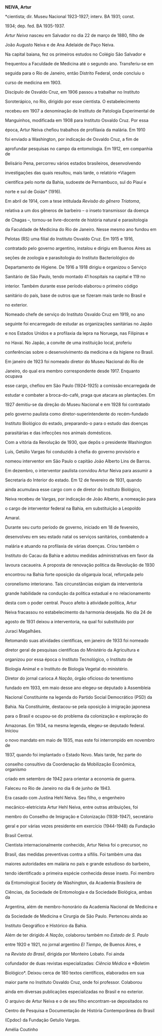 **NEIVA, Artur**



\*cientista; dir. Museu Nacional 1923-1927; interv. BA 1931; const.

1934; dep. fed. BA 1935-1937.



*Artur Neiva* nasceu em Salvador no dia 22 de março de 1880, filho de

João Augusto Neiva e de Ana Adelaide de Paço Neiva.



Na capital baiana, fez os primeiros estudos no Colégio São Salvador e

frequentou a Faculdade de Medicina até o segundo ano. Transferiu-se em

seguida para o Rio de Janeiro, então Distrito Federal, onde concluiu o

curso de medicina em 1903.



Discípulo de Osvaldo Cruz, em 1906 passou a trabalhar no Instituto

Soroterápico, no Rio, dirigido por esse cientista. O estabelecimento

recebeu em 1907 a denominação de Instituto de Patologia Experimental de

Manguinhos, modificada em 1908 para Instituto Osvaldo Cruz. Por essa

época, Artur Neiva chefiou trabalhos de profilaxia da malária. Em 1910

foi enviado a Washington, por indicação de Osvaldo Cruz, a fim de

aprofundar pesquisas no campo da entomologia. Em 1912, em companhia de

Belisário Pena, percorreu vários estados brasileiros, desenvolvendo

investigações das quais resultou, mais tarde, o relatório *Viagem

científica pelo norte da Bahia, sudoeste de Pernambuco, sul do Piauí e

norte e sul de Goiás* (1916).



Em abril de 1914, com a tese intitulada *Revisão do gênero Triatoma*,

relativa a um dos gêneros de barbeiro – o inseto transmissor da doença

de Chagas –, tornou-se livre-docente de história natural e parasitologia

da Faculdade de Medicina do Rio de Janeiro. Nesse mesmo ano fundou em

Pelotas (RS) uma filial do Instituto Osvaldo Cruz. Em 1915 e 1916,

contratado pelo governo argentino, instalou e dirigiu em Buenos Aires as

seções de zoologia e parasitologia do Instituto Bacteriológico do

Departamento de Higiene. De 1916 a 1918 dirigiu e organizou o Serviço

Sanitário de São Paulo, tendo montado 41 hospitais na capital e 119 no

interior. Também durante esse período elaborou o primeiro código

sanitário do país, base de outros que se fizeram mais tarde no Brasil e

no exterior.



Nomeado chefe de serviço do Instituto Osvaldo Cruz em 1919, no ano

seguinte foi encarregado de estudar as organizações sanitárias no Japão

e nos Estados Unidos e a profilaxia da lepra na Noruega, nas Filipinas e

no Havaí. No Japão, a convite de uma instituição local, proferiu

conferências sobre o desenvolvimento da medicina e da higiene no Brasil.



Em janeiro de 1923 foi nomeado diretor do Museu Nacional do Rio de

Janeiro, do qual era membro correspondente desde 1917. Enquanto ocupava

esse cargo, chefiou em São Paulo (1924-1925) a comissão encarregada de

estudar e combater a broca-do-café, praga que atacara as plantações. Em

1927 demitiu-se da direção do Museu Nacional e em 1928 foi contratado

pelo governo paulista como diretor-superintendente do recém-fundado

Instituto Biológico do estado, preparando-o para o estudo das doenças

parasitárias e das infecções nos animais domésticos.



Com a vitória da Revolução de 1930, que depôs o presidente Washington

Luís, Getúlio Vargas foi conduzido à chefia do governo provisório e

nomeou interventor em São Paulo o capitão João Alberto Lins de Barros.

Em dezembro, o interventor paulista convidou Artur Neiva para assumir a

Secretaria do Interior do estado. Em 12 de fevereiro de 1931, quando

ainda acumulava esse cargo com o de diretor do Instituto Biológico,

Neiva recebeu de Vargas, por indicação de João Alberto, a nomeação para

o cargo de interventor federal na Bahia, em substituição a Leopoldo

Amaral.



Durante seu curto período de governo, iniciado em 18 de fevereiro,

desenvolveu em seu estado natal os serviços sanitários, combatendo a

malária e atuando na profilaxia de várias doenças. Criou também o

Instituto do Cacau da Bahia e adotou medidas administrativas em favor da

lavoura cacaueira. A proposta de renovação política da Revolução de 1930

encontrou na Bahia forte oposição da oligarquia local, reforçada pelo

coronelismo interiorano. Tais circunstâncias exigiam da interventoria

grande habilidade na condução da política estadual e no relacionamento

desta com o poder central. Pouco afeito à atividade política, Artur

Neiva fracassou no estabelecimento da harmonia desejada. No dia 24 de

agosto de 1931 deixou a interventoria, na qual foi substituído por

Juraci Magalhães.



Retomando suas atividades científicas, em janeiro de 1933 foi nomeado

diretor geral de pesquisas científicas do Ministério da Agricultura e

organizou por essa época o Instituto Tecnológico, o Instituto de

Biologia Animal e o Instituto de Biologia Vegetal do ministério.



Diretor do jornal carioca *A Nação*, órgão oficioso do tenentismo

fundado em 1933, em maio desse ano elegeu-se deputado à Assembleia

Nacional Constituinte na legenda do Partido Social Democrático (PSD) da

Bahia. Na Constituinte, destacou-se pela oposição à imigração japonesa

para o Brasil e ocupou-se do problema da colonização e exploração do

Amazonas. Em 1934, na mesma legenda, elegeu-se deputado federal. Iniciou

o novo mandato em maio de 1935, mas este foi interrompido em novembro de

1937, quando foi implantado o Estado Novo. Mais tarde, fez parte do

conselho consultivo da Coordenação da Mobilização Econômica, organismo

criado em setembro de 1942 para orientar a economia de guerra.



Faleceu no Rio de Janeiro no dia 6 de junho de 1943.



Era casado com Justina Hehl Neiva. Seu filho, o engenheiro

mecânico-eletricista Artur Hehl Neiva, entre outras atribuições, foi

membro do Conselho de Imigração e Colonização (1938-1947), secretário

geral e por várias vezes presidente em exercício (1944-1948) da Fundação

Brasil Central.



Cientista internacionalmente conhecido, Artur Neiva foi o precursor, no

Brasil, das medidas preventivas contra a sífilis. Foi também uma das

maiores autoridades em malária no país e grande estudioso do barbeiro,

tendo identificado a primeira espécie conhecida desse inseto. Foi membro

da Entomological Society de Washington, da Academia Brasileira de

Ciências, da Sociedade de Entomologia e da Sociedade Biológica, ambas da

Argentina, além de membro-honorário da Academia Nacional de Medicina e

da Sociedade de Medicina e Cirurgia de São Paulo. Pertenceu ainda ao

Instituto Geográfico e Histórico da Bahia.



Além de ter dirigido *A Nação*, colaborou também no *Estado de S. Paulo*

entre 1920 e 1921, no jornal argentino *El Tiempo*, de Buenos Aires, e

na *Revista do Brasil*, dirigida por Monteiro Lobato. Foi ainda

cofundador de duas revistas especializadas: *Ciência Médica* e *Boletim

Biológico*. Deixou cerca de 180 textos científicos, elaborados em sua

maior parte no Instituto Osvaldo Cruz, onde foi professor. Colaborou

ainda em diversas publicações especializadas no Brasil e no exterior.



O arquivo de Artur Neiva e o de seu filho encontram-se depositados no

Centro de Pesquisa e Documentação de História Contemporânea do Brasil

(Cpdoc) da Fundação Getulio Vargas.



Amélia Coutinho



